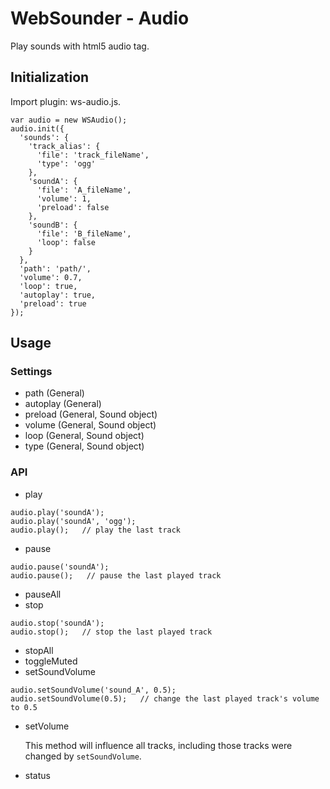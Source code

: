 WebSounder - Audio
=========

Play sounds with html5 audio tag.

## Initialization ##
Import plugin: ws-audio.js.
```
var audio = new WSAudio();
audio.init({
  'sounds': {
    'track_alias': {
      'file': 'track_fileName',
      'type': 'ogg'
    },
    'soundA': {
      'file': 'A_fileName',
      'volume': 1,
      'preload': false
    },
    'soundB': {
      'file': 'B_fileName',
      'loop': false
    }
  },
  'path': 'path/',
  'volume': 0.7,
  'loop': true,
  'autoplay': true,
  'preload': true
});
```

## Usage ##

### Settings ###

 - path (General)
 - autoplay (General)
 - preload (General, Sound object)
 - volume (General, Sound object)
 - loop (General, Sound object)
 - type (General, Sound object)

### API ###
 - play
```
audio.play('soundA');
audio.play('soundA', 'ogg');
audio.play();   // play the last track
```
 - pause
```
audio.pause('soundA');
audio.pause();   // pause the last played track
```
 - pauseAll
 - stop
```
audio.stop('soundA');
audio.stop();   // stop the last played track
```
 - stopAll
 - toggleMuted
 - setSoundVolume
```
audio.setSoundVolume('sound_A', 0.5);
audio.setSoundVolume(0.5);   // change the last played track's volume to 0.5
```
 - setVolume

   This method will influence all tracks, including those tracks were changed by `setSoundVolume`.
 - status